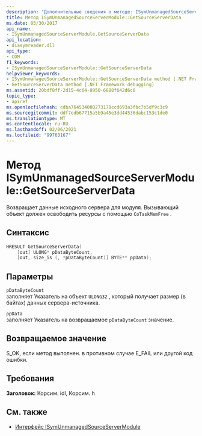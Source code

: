 ```yaml
---
description: 'Дополнительные сведения о методе: ISymUnmanagedSourceServerModule:: Жетсаурцесервердата'
title: Метод ISymUnmanagedSourceServerModule::GetSourceServerData
ms.date: 03/30/2017
api_name:
- ISymUnmanagedSourceServerModule.GetSourceServerData
api_location:
- diasymreader.dll
api_type:
- COM
f1_keywords:
- ISymUnmanagedSourceServerModule::GetSourceServerData
helpviewer_keywords:
- ISymUnmanagedSourceServerModule::GetSourceServerData method [.NET Framework debugging]
- GetSourceServerData method [.NET Framework debugging]
ms.assetid: 20bdf8ff-2d15-4c64-8950-6888f642d6c0
topic_type:
- apiref
ms.openlocfilehash: cdba764534000273170ccd693a3fbc7b5df9c3c9
ms.sourcegitcommit: ddf7edb67715a5b9a45e3dd44536dabc153c1de0
ms.translationtype: MT
ms.contentlocale: ru-RU
ms.lasthandoff: 02/06/2021
ms.locfileid: "99763167"
---
```

# <a name="isymunmanagedsourceservermodulegetsourceserverdata-method"></a>Метод ISymUnmanagedSourceServerModule::GetSourceServerData

Возвращает данные исходного сервера для модуля. Вызывающий объект должен освободить ресурсы с помощью `CoTaskMemFree` .  
  
## <a name="syntax"></a>Синтаксис  
  
```cpp  
HRESULT GetSourceServerData(  
    [out] ULONG* pDataByteCount,
    [out, size_is (, *pDataByteCount)] BYTE** ppData);  
```  
  
## <a name="parameters"></a>Параметры  

 `pDataByteCount`  
 заполняет Указатель на объект `ULONG32` , который получает размер (в байтах) данных сервера-источника.  
  
 `ppData`  
 заполняет Указатель на возвращаемое `pDataByteCount` значение.  
  
## <a name="return-value"></a>Возвращаемое значение  

 S_OK, если метод выполнен. в противном случае E_FAIL или другой код ошибки.  
  
## <a name="requirements"></a>Требования  

 **Заголовок:** Корсим. idl, Корсим. h  
  
## <a name="see-also"></a>См. также

- [Интерфейс ISymUnmanagedSourceServerModule](isymunmanagedsourceservermodule-interface.md)
